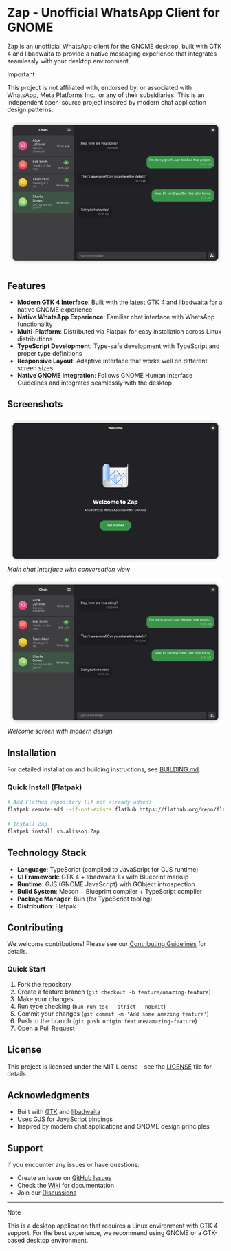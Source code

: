 # Zap - Unofficial WhatsApp Client for GNOME

Zap is an unofficial WhatsApp client for the GNOME desktop, built with GTK 4 and libadwaita to provide a native messaging experience that integrates seamlessly with your desktop environment.

> [!IMPORTANT]
> This project is not affiliated with, endorsed by, or associated with WhatsApp, Meta Platforms Inc., or any of their subsidiaries. This is an independent open-source project inspired by modern chat application design patterns.

![Zap Screenshot](data/screenshots/screenshot-2.png)

## Features

- **Modern GTK 4 Interface**: Built with the latest GTK 4 and libadwaita for a native GNOME experience
- **Native WhatsApp Experience**: Familiar chat interface with WhatsApp functionality
- **Multi-Platform**: Distributed via Flatpak for easy installation across Linux distributions
- **TypeScript Development**: Type-safe development with TypeScript and proper type definitions
- **Responsive Layout**: Adaptive interface that works well on different screen sizes
- **Native GNOME Integration**: Follows GNOME Human Interface Guidelines and integrates seamlessly with the desktop

## Screenshots

![Chat Interface](data/screenshots/screenshot-1.png)
*Main chat interface with conversation view*

![Welcome Screen](data/screenshots/screenshot-2.png)
*Welcome screen with modern design*

## Installation

For detailed installation and building instructions, see [BUILDING.md](BUILDING.md).

### Quick Install (Flatpak)

```bash
# Add Flathub repository (if not already added)
flatpak remote-add --if-not-exists flathub https://flathub.org/repo/flathub.flatpakrepo

# Install Zap
flatpak install sh.alisson.Zap
```

## Technology Stack

- **Language**: TypeScript (compiled to JavaScript for GJS runtime)
- **UI Framework**: GTK 4 + libadwaita 1.x with Blueprint markup
- **Runtime**: GJS (GNOME JavaScript) with GObject introspection
- **Build System**: Meson + Blueprint compiler + TypeScript compiler
- **Package Manager**: Bun (for TypeScript tooling)
- **Distribution**: Flatpak

## Contributing

We welcome contributions! Please see our [Contributing Guidelines](CONTRIBUTING.md) for details.

### Quick Start

1. Fork the repository
2. Create a feature branch (`git checkout -b feature/amazing-feature`)
3. Make your changes
4. Run type checking (`bun run tsc --strict --noEmit`)
5. Commit your changes (`git commit -m 'Add some amazing feature'`)
6. Push to the branch (`git push origin feature/amazing-feature`)
7. Open a Pull Request

## License

This project is licensed under the MIT License - see the [LICENSE](LICENSE) file for details.

## Acknowledgments

- Built with [GTK](https://gtk.org/) and [libadwaita](https://gnome.pages.gitlab.gnome.org/libadwaita/)
- Uses [GJS](https://gitlab.gnome.org/GNOME/gjs/) for JavaScript bindings
- Inspired by modern chat applications and GNOME design principles

## Support

If you encounter any issues or have questions:

- Create an issue on [GitHub Issues](https://github.com/alissonlauand/zap/issues)
- Check the [Wiki](https://github.com/alissonlauand/zap/wiki) for documentation
- Join our [Discussions](https://github.com/alissonlauand/zap/discussions)

---

> [!NOTE]
> This is a desktop application that requires a Linux environment with GTK 4 support. For the best experience, we recommend using GNOME or a GTK-based desktop environment.
